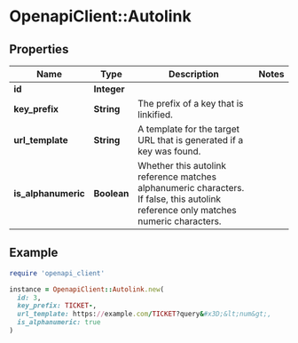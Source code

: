 # OpenapiClient::Autolink

## Properties

| Name | Type | Description | Notes |
| ---- | ---- | ----------- | ----- |
| **id** | **Integer** |  |  |
| **key_prefix** | **String** | The prefix of a key that is linkified. |  |
| **url_template** | **String** | A template for the target URL that is generated if a key was found. |  |
| **is_alphanumeric** | **Boolean** | Whether this autolink reference matches alphanumeric characters. If false, this autolink reference only matches numeric characters. |  |

## Example

```ruby
require 'openapi_client'

instance = OpenapiClient::Autolink.new(
  id: 3,
  key_prefix: TICKET-,
  url_template: https://example.com/TICKET?query&#x3D;&lt;num&gt;,
  is_alphanumeric: true
)
```

